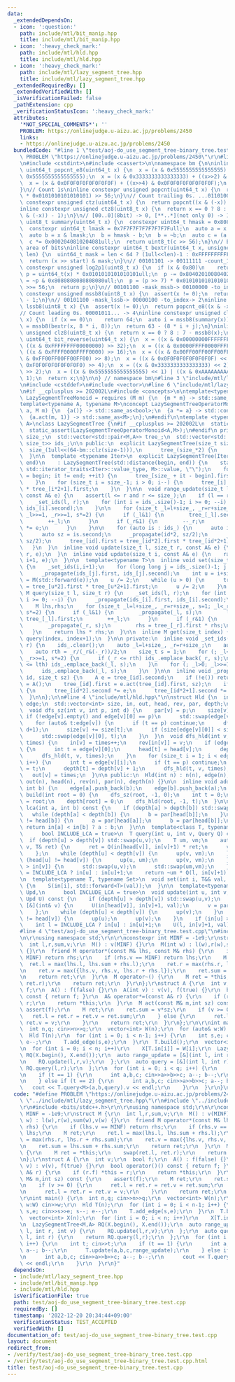 ```yaml
---
data:
  _extendedDependsOn:
  - icon: ':question:'
    path: include/mtl/bit_manip.hpp
    title: include/mtl/bit_manip.hpp
  - icon: ':heavy_check_mark:'
    path: include/mtl/hld.hpp
    title: include/mtl/hld.hpp
  - icon: ':heavy_check_mark:'
    path: include/mtl/lazy_segment_tree.hpp
    title: include/mtl/lazy_segment_tree.hpp
  _extendedRequiredBy: []
  _extendedVerifiedWith: []
  _isVerificationFailed: false
  _pathExtension: cpp
  _verificationStatusIcon: ':heavy_check_mark:'
  attributes:
    '*NOT_SPECIAL_COMMENTS*': ''
    PROBLEM: https://onlinejudge.u-aizu.ac.jp/problems/2450
    links:
    - https://onlinejudge.u-aizu.ac.jp/problems/2450
  bundledCode: "#line 1 \"test/aoj-do_use_segment_tree-binary_tree.test.cpp\"\n#define\
    \ PROBLEM \"https://onlinejudge.u-aizu.ac.jp/problems/2450\"\r\n#line 2 \"include/mtl/bit_manip.hpp\"\
    \n#include <cstdint>\n#include <cassert>\n\nnamespace bm {\n\ninline constexpr\
    \ uint64_t popcnt_e8(uint64_t x) {\n  x = (x & 0x5555555555555555) + ((x>>1) &\
    \ 0x5555555555555555);\n  x = (x & 0x3333333333333333) + ((x>>2) & 0x3333333333333333);\n\
    \  x = (x & 0x0F0F0F0F0F0F0F0F) + ((x>>4) & 0x0F0F0F0F0F0F0F0F);\n  return x;\n\
    }\n// Count 1s\ninline constexpr unsigned popcnt(uint64_t x) {\n  return (popcnt_e8(x)\
    \ * 0x0101010101010101) >> 56;\n}\n// Count trailing 0s. ...01101000 -> 3\ninline\
    \ constexpr unsigned ctz(uint64_t x) {\n  return popcnt((x & (-x)) - 1);\n}\n\
    inline constexpr unsigned ctz8(uint8_t x) {\n  return x == 0 ? 8 : popcnt_e8((x\
    \ & (-x)) - 1);\n}\n// [00..0](8bit) -> 0, [**..*](not only 0) -> 1\ninline constexpr\
    \ uint8_t summary(uint64_t x) {\n  constexpr uint64_t hmask = 0x8080808080808080ull;\n\
    \  constexpr uint64_t lmask = 0x7F7F7F7F7F7F7F7Full;\n  auto a = x & hmask;\n\
    \  auto b = x & lmask;\n  b = hmask - b;\n  b = ~b;\n  auto c = (a | b) & hmask;\n\
    \  c *= 0x0002040810204081ull;\n  return uint8_t(c >> 56);\n}\n// Extract target\
    \ area of bits\ninline constexpr uint64_t bextr(uint64_t x, unsigned start, unsigned\
    \ len) {\n  uint64_t mask = len < 64 ? (1ull<<len)-1 : 0xFFFFFFFFFFFFFFFFull;\n\
    \  return (x >> start) & mask;\n}\n// 00101101 -> 00111111 -count_1s-> 6\ninline\
    \ constexpr unsigned log2p1(uint8_t x) {\n  if (x & 0x80)\n    return 8;\n  uint64_t\
    \ p = uint64_t(x) * 0x0101010101010101ull;\n  p -= 0x8040201008040201ull;\n  p\
    \ = ~p & 0x8080808080808080ull;\n  p = (p >> 7) * 0x0101010101010101ull;\n  p\
    \ >>= 56;\n  return p;\n}\n// 00101100 -mask_mssb-> 00100000 -to_index-> 5\ninline\
    \ constexpr unsigned mssb8(uint8_t x) {\n  assert(x != 0);\n  return log2p1(x)\
    \ - 1;\n}\n// 00101100 -mask_lssb-> 00000100 -to_index-> 2\ninline constexpr unsigned\
    \ lssb8(uint8_t x) {\n  assert(x != 0);\n  return popcnt_e8((x & -x) - 1);\n}\n\
    // Count leading 0s. 00001011... -> 4\ninline constexpr unsigned clz(uint64_t\
    \ x) {\n  if (x == 0)\n    return 64;\n  auto i = mssb8(summary(x));\n  auto j\
    \ = mssb8(bextr(x, 8 * i, 8));\n  return 63 - (8 * i + j);\n}\ninline constexpr\
    \ unsigned clz8(uint8_t x) {\n  return x == 0 ? 8 : 7 - mssb8(x);\n}\ninline constexpr\
    \ uint64_t bit_reverse(uint64_t x) {\n  x = ((x & 0x00000000FFFFFFFF) << 32) |\
    \ ((x & 0xFFFFFFFF00000000) >> 32);\n  x = ((x & 0x0000FFFF0000FFFF) << 16) |\
    \ ((x & 0xFFFF0000FFFF0000) >> 16);\n  x = ((x & 0x00FF00FF00FF00FF) << 8) | ((x\
    \ & 0xFF00FF00FF00FF00) >> 8);\n  x = ((x & 0x0F0F0F0F0F0F0F0F) << 4) | ((x &\
    \ 0xF0F0F0F0F0F0F0F0) >> 4);\n  x = ((x & 0x3333333333333333) << 2) | ((x & 0xCCCCCCCCCCCCCCCC)\
    \ >> 2);\n  x = ((x & 0x5555555555555555) << 1) | ((x & 0xAAAAAAAAAAAAAAAA) >>\
    \ 1);\n  return x;\n}\n\n} // namespace bm\n#line 3 \"include/mtl/lazy_segment_tree.hpp\"\
    \n#include <cstddef>\n#include <vector>\n#line 6 \"include/mtl/lazy_segment_tree.hpp\"\
    \n#if __cplusplus >= 202002L\n#include <concepts>\n\ntemplate<typename M>\nconcept\
    \ LazySegmentTreeMonoid = requires (M m) {\n  {m * m} -> std::same_as<M>;\n};\n\
    template<typename A, typename M>\nconcept LazySegmentTreeOperatorMonoid = requires(A\
    \ a, M m) {\n  {a()} -> std::same_as<bool>;\n  {a *= a} -> std::convertible_to<A>;\n\
    \  {a.act(m, 1)} -> std::same_as<M>;\n};\n#endif\n\ntemplate <typename M, typename\
    \ A>\nclass LazySegmentTree {\n#if __cplusplus >= 202002L\n  static_assert(LazySegmentTreeMonoid<M>);\n\
    \  static_assert(LazySegmentTreeOperatorMonoid<A,M>);\n#endif\n private:\n  size_t\
    \ size_;\n  std::vector<std::pair<M,A>> tree_;\n  std::vector<std::pair<size_t,\
    \ size_t>> ids_;\n\n public:\n  explicit LazySegmentTree(size_t size) :\n    \
    \  size_(1ull<<(64-bm::clz(size-1))),\n      tree_(size_*2) {\n    ids_.reserve((64-bm::clz(size-1))*2);\n\
    \  }\n\n  template <typename Iter>\n  explicit LazySegmentTree(Iter begin, Iter\
    \ end)\n    : LazySegmentTree(std::distance(begin, end)) {\n    static_assert(std::is_convertible<typename\
    \ std::iterator_traits<Iter>::value_type, M>::value, \"\");\n    for (auto it\
    \ = begin; it != end; ++it) {\n      tree_[size_ + it - begin].first = *it;\n\
    \    }\n    for (size_t i = size_-1; i > 0; i--) {\n      tree_[i].first = tree_[i*2].first\
    \ * tree_[i*2+1].first;\n    }\n  }\n\n  void range_update(size_t l, size_t r,\
    \ const A& e) {\n    assert(l <= r and r <= size_);\n    if (l == r) return;\n\
    \    _set_ids(l, r);\n    for (int i = ids_.size()-1; i >= 0; --i) {\n      _propagate(ids_[i].first,\
    \ ids_[i].second);\n    }\n\n    for (size_t _l=l+size_, _r=r+size_, s=1; _l<_r;\
    \ _l>>=1, _r>>=1, s*=2) {\n      if (_l&1) {\n        tree_[_l].second *= e;\n\
    \        ++_l;\n      }\n      if (_r&1) {\n        --_r;\n        tree_[_r].second\
    \ *= e;\n      }\n    }\n\n    for (auto is : ids_) {\n      auto id = is.first;\n\
    \      auto sz = is.second;\n      _propagate(id*2, sz/2);\n      _propagate(id*2+1,\
    \ sz/2);\n      tree_[id].first = tree_[id*2].first * tree_[id*2+1].first;\n \
    \   }\n  }\n  inline void update(size_t l, size_t r, const A& e) {\n    range_update(l,\
    \ r, e);\n  }\n  inline void update(size_t i, const A& e) {\n    range_update(i,\
    \ i+1, e);\n  }\n\n  template<typename T>\n  inline void set(size_t i, T&& e)\
    \ {\n    _set_ids(i,i+1);\n    for (long long j = ids_.size()-1; j >= 0; --j)\n\
    \      _propagate(ids_[j].first, ids_[j].second);\n    int u = i+size_;\n    tree_[u].first\
    \ = M(std::forward(e));\n    u /= 2;\n    while (u > 0) {\n      tree_[u].first\
    \ = tree_[u*2].first * tree_[u*2+1].first;\n      u /= 2;\n    }\n  }\n\n  inline\
    \ M query(size_t l, size_t r) {\n    _set_ids(l, r);\n    for (int i = ids_.size()-1;\
    \ i >= 0; --i) {\n      _propagate(ids_[i].first, ids_[i].second);\n    }\n\n\
    \    M lhs,rhs;\n    for (size_t _l=l+size_, _r=r+size_, s=1; _l<_r; _l>>=1, _r>>=1,\
    \ s*=2) {\n      if (_l&1) {\n        _propagate(_l, s);\n        lhs = lhs *\
    \ tree_[_l].first;\n        ++_l;\n      }\n      if (_r&1) {\n        --_r;\n\
    \        _propagate(_r, s);\n        rhs = tree_[_r].first * rhs;\n      }\n \
    \   }\n    return lhs * rhs;\n  }\n\n  inline M get(size_t index) {\n    return\
    \ query(index, index+1);\n  }\n\n private:\n  inline void _set_ids(size_t l, size_t\
    \ r) {\n    ids_.clear();\n    auto _l=l+size_, _r=r+size_;\n    auto lth = _l/(_l&(-_l))/2;\n\
    \    auto rth = _r/(_r&(-_r))/2;\n    size_t s = 1;\n    for (; _l<_r; _l>>=1,\
    \ _r>>=1, s*=2) {\n      if (_r <= rth) ids_.emplace_back(_r, s);\n      if (_l\
    \ <= lth) ids_.emplace_back(_l, s);\n    }\n    for (; _l>0; _l>>=1, s*=2) {\n\
    \      ids_.emplace_back(_l, s);\n    }\n  }\n\n  inline void _propagate(size_t\
    \ id, size_t sz) {\n    A e = tree_[id].second;\n    if (!e()) return;\n    tree_[id].second\
    \ = A();\n    tree_[id].first = e.act(tree_[id].first, sz);\n    if (id < size_)\
    \ {\n      tree_[id*2].second *= e;\n      tree_[id*2+1].second *= e;\n    }\n\
    \  }\n\n};\n\n#line 4 \"include/mtl/hld.hpp\"\n\nstruct Hld {\n  int n;\n  std::vector<std::vector<int>>\
    \ edge;\n  std::vector<int> size, in, out, head, rev, par, depth;\n private:\n\
    \  void dfs_sz(int v, int p, int d) {\n    par[v] = p;\n    size[v] = 1;\n   \
    \ if (!edge[v].empty() and edge[v][0] == p)\n      std::swap(edge[v][0], edge[v].back());\n\
    \    for (auto& t:edge[v]) {\n      if (t == p) continue;\n      dfs_sz(t, v,\
    \ d+1);\n      size[v] += size[t];\n      if (size[edge[v][0]] < size[t])\n  \
    \      std::swap(edge[v][0], t);\n    }\n  }\n  void dfs_hld(int v, int p, int&\
    \ times) {\n    in[v] = times++;\n    rev[in[v]] = v;\n    if (edge[v][0] != p)\
    \ {\n      int t = edge[v][0];\n      head[t] = head[v];\n      depth[t] = depth[v];\n\
    \      dfs_hld(t, v, times);\n    }\n    for (size_t i = 1; i < edge[v].size();\
    \ i++) {\n      int t = edge[v][i];\n      if (t == p) continue;\n      head[t]\
    \ = t;\n      depth[t] = depth[v] + 1;\n      dfs_hld(t, v, times);\n    }\n \
    \   out[v] = times;\n  }\n\n public:\n  Hld(int n) : n(n), edge(n), size(n), in(n),\
    \ out(n), head(n), rev(n), par(n), depth(n) {}\n\n  inline void add_edge(int a,\
    \ int b) {\n    edge[a].push_back(b);\n    edge[b].push_back(a);\n  }\n\n  void\
    \ build(int root = 0) {\n    dfs_sz(root, -1, 0);\n    int t = 0;\n    head[root]\
    \ = root;\n    depth[root] = 0;\n    dfs_hld(root, -1, t);\n  }\n\n  inline int\
    \ lca(int a, int b) const {\n    if (depth[a] > depth[b]) std::swap(a, b);\n \
    \   while (depth[a] < depth[b]) {\n      b = par[head[b]];\n    }\n    while (head[a]\
    \ != head[b]) {\n      a = par[head[a]];\n      b = par[head[b]];\n    }\n   \
    \ return in[a] < in[b] ? a : b;\n  }\n\n  template<class T, typename Query,\n\
    \      bool INCLUDE_LCA = true>\n  T query(int u, int v, Query Q) const {\n  \
    \  if (depth[u] > depth[v]) std::swap(u,v);\n    T um, vm;\n    auto up = [&](int&\
    \ v, T& ret) {\n      ret = Q(in[head[v]], in[v]+1) * ret;\n      v = par[head[v]];\n\
    \    };\n    while (depth[u] < depth[v]) {\n      up(v, vm);\n    }\n    while\
    \ (head[u] != head[v]) {\n      up(u, um);\n      up(v, vm);\n    }\n    if (in[u]\
    \ > in[v]) {\n      std::swap(u,v);\n      std::swap(um,vm);\n    }\n    int l\
    \ = INCLUDE_LCA ? in[u] : in[u]+1;\n    return ~um * Q(l, in[v]+1) * vm;\n  }\n\
    \n  template<typename T, typename Set>\n  void set(int i, T&& val, Set S) const\
    \ {\n    S(in[i], std::forward<T>(val));\n  }\n\n  template<typename T, typename\
    \ Upd,\n      bool INCLUDE_LCA = true>\n  void update(int u, int v, const T& val,\
    \ Upd U) const {\n    if (depth[u] > depth[v]) std::swap(u,v);\n    auto up =\
    \ [&](int& v) {\n      U(in[head[v]], in[v]+1, val);\n      v = par[head[v]];\n\
    \    };\n    while (depth[u] < depth[v]) {\n      up(v);\n    }\n    while (head[u]\
    \ != head[v]) {\n      up(u);\n      up(v);\n    }\n    if (in[u] > in[v]) std::swap(u,v);\n\
    \    int l = INCLUDE_LCA ? in[u] : in[u]+1;\n    U(l, in[v]+1, val);\n  }\n};\n\
    #line 4 \"test/aoj-do_use_segment_tree-binary_tree.test.cpp\"\n#include <bits/stdc++.h>\r\
    \n\r\nusing namespace std;\r\n\r\nconstexpr int MINF = -1e9;\r\nstruct M {\r\n\
    \  int l,r,sum,v;\r\n  M() : v(MINF) {}\r\n  M(int w) : l(w),r(w),sum(w),v(w)\
    \ {}\r\n  friend M operator*(const M& lhs, const M& rhs) {\r\n    if (lhs.v ==\
    \ MINF) return rhs;\r\n    if (rhs.v == MINF) return lhs;\r\n    M ret;\r\n  \
    \  ret.l = max(lhs.l, lhs.sum + rhs.l);\r\n    ret.r = max(rhs.r, lhs.r + rhs.sum);\r\
    \n    ret.v = max({lhs.v, rhs.v, lhs.r + rhs.l});\r\n    ret.sum = lhs.sum + rhs.sum;\r\
    \n    return ret;\r\n  }\r\n  M operator~() {\r\n    M ret = *this;\r\n    swap(ret.l,\
    \ ret.r);\r\n    return ret;\r\n  }\r\n};\r\nstruct A {\r\n  int v;\r\n  bool\
    \ f;\r\n  A() : f(false) {}\r\n  A(int v) : v(v), f(true) {}\r\n  bool operator()()\
    \ const { return f; }\r\n  A& operator*=(const A& r) {\r\n    if (r.f) *this =\
    \ r;\r\n    return *this;\r\n  }\r\n  M act(const M& m,int sz) const {\r\n   \
    \ assert(f);\r\n    M ret;\r\n    ret.sum = v*sz;\r\n    if (v >= 0) {\r\n   \
    \   ret.l = ret.r = ret.v = ret.sum;\r\n    } else {\r\n      ret.l = ret.r =\
    \ ret.v = v;\r\n    }\r\n    return ret;\r\n  }\r\n};\r\n\r\nint main() {\r\n\
    \  int n,q; cin>>n>>q;\r\n  vector<int> W(n);\r\n  for (auto& w:W) cin>>w;\r\n\
    \  Hld T(n);\r\n  for (int i = 0; i < n-1; i++) {\r\n    int s,e; cin>>s>>e; s--;\
    \ e--;\r\n    T.add_edge(s,e);\r\n  }\r\n  T.build();\r\n  vector<int> X(n);\r\
    \n  for (int i = 0; i < n; i++)\r\n    X[T.in[i]] = W[i];\r\n  LazySegmentTree<M,A>\
    \ RQ(X.begin(), X.end());\r\n  auto range_update = [&](int l, int r, int v) {\r\
    \n    RQ.update(l,r,v);\r\n  };\r\n  auto query = [&](int l, int r) {\r\n    return\
    \ RQ.query(l,r);\r\n  };\r\n  for (int i = 0; i < q; i++) {\r\n    int t; cin>>t;\r\
    \n    if (t == 1) {\r\n      int a,b,c; cin>>a>>b>>c; a--; b--;\r\n      T.update(a,b,c,range_update);\r\
    \n    } else if (t == 2) {\r\n      int a,b,c; cin>>a>>b>>c; a--; b--;\r\n   \
    \   cout << T.query<M>(a,b,query).v << endl;\r\n    }\r\n  }\r\n}\n"
  code: "#define PROBLEM \"https://onlinejudge.u-aizu.ac.jp/problems/2450\"\r\n#include\
    \ \"../include/mtl/lazy_segment_tree.hpp\"\r\n#include \"../include/mtl/hld.hpp\"\
    \r\n#include <bits/stdc++.h>\r\n\r\nusing namespace std;\r\n\r\nconstexpr int\
    \ MINF = -1e9;\r\nstruct M {\r\n  int l,r,sum,v;\r\n  M() : v(MINF) {}\r\n  M(int\
    \ w) : l(w),r(w),sum(w),v(w) {}\r\n  friend M operator*(const M& lhs, const M&\
    \ rhs) {\r\n    if (lhs.v == MINF) return rhs;\r\n    if (rhs.v == MINF) return\
    \ lhs;\r\n    M ret;\r\n    ret.l = max(lhs.l, lhs.sum + rhs.l);\r\n    ret.r\
    \ = max(rhs.r, lhs.r + rhs.sum);\r\n    ret.v = max({lhs.v, rhs.v, lhs.r + rhs.l});\r\
    \n    ret.sum = lhs.sum + rhs.sum;\r\n    return ret;\r\n  }\r\n  M operator~()\
    \ {\r\n    M ret = *this;\r\n    swap(ret.l, ret.r);\r\n    return ret;\r\n  }\r\
    \n};\r\nstruct A {\r\n  int v;\r\n  bool f;\r\n  A() : f(false) {}\r\n  A(int\
    \ v) : v(v), f(true) {}\r\n  bool operator()() const { return f; }\r\n  A& operator*=(const\
    \ A& r) {\r\n    if (r.f) *this = r;\r\n    return *this;\r\n  }\r\n  M act(const\
    \ M& m,int sz) const {\r\n    assert(f);\r\n    M ret;\r\n    ret.sum = v*sz;\r\
    \n    if (v >= 0) {\r\n      ret.l = ret.r = ret.v = ret.sum;\r\n    } else {\r\
    \n      ret.l = ret.r = ret.v = v;\r\n    }\r\n    return ret;\r\n  }\r\n};\r\n\
    \r\nint main() {\r\n  int n,q; cin>>n>>q;\r\n  vector<int> W(n);\r\n  for (auto&\
    \ w:W) cin>>w;\r\n  Hld T(n);\r\n  for (int i = 0; i < n-1; i++) {\r\n    int\
    \ s,e; cin>>s>>e; s--; e--;\r\n    T.add_edge(s,e);\r\n  }\r\n  T.build();\r\n\
    \  vector<int> X(n);\r\n  for (int i = 0; i < n; i++)\r\n    X[T.in[i]] = W[i];\r\
    \n  LazySegmentTree<M,A> RQ(X.begin(), X.end());\r\n  auto range_update = [&](int\
    \ l, int r, int v) {\r\n    RQ.update(l,r,v);\r\n  };\r\n  auto query = [&](int\
    \ l, int r) {\r\n    return RQ.query(l,r);\r\n  };\r\n  for (int i = 0; i < q;\
    \ i++) {\r\n    int t; cin>>t;\r\n    if (t == 1) {\r\n      int a,b,c; cin>>a>>b>>c;\
    \ a--; b--;\r\n      T.update(a,b,c,range_update);\r\n    } else if (t == 2) {\r\
    \n      int a,b,c; cin>>a>>b>>c; a--; b--;\r\n      cout << T.query<M>(a,b,query).v\
    \ << endl;\r\n    }\r\n  }\r\n}"
  dependsOn:
  - include/mtl/lazy_segment_tree.hpp
  - include/mtl/bit_manip.hpp
  - include/mtl/hld.hpp
  isVerificationFile: true
  path: test/aoj-do_use_segment_tree-binary_tree.test.cpp
  requiredBy: []
  timestamp: '2022-12-20 20:34:44+09:00'
  verificationStatus: TEST_ACCEPTED
  verifiedWith: []
documentation_of: test/aoj-do_use_segment_tree-binary_tree.test.cpp
layout: document
redirect_from:
- /verify/test/aoj-do_use_segment_tree-binary_tree.test.cpp
- /verify/test/aoj-do_use_segment_tree-binary_tree.test.cpp.html
title: test/aoj-do_use_segment_tree-binary_tree.test.cpp
---
```

